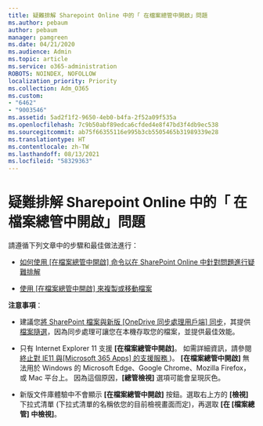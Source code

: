 ```yaml
---
title: 疑難排解 Sharepoint Online 中的「 在檔案總管中開啟」問題
ms.author: pebaum
author: pebaum
manager: pamgreen
ms.date: 04/21/2020
ms.audience: Admin
ms.topic: article
ms.service: o365-administration
ROBOTS: NOINDEX, NOFOLLOW
localization_priority: Priority
ms.collection: Adm_O365
ms.custom:
- "6462"
- "9003546"
ms.assetid: 5ad2f1f2-9650-4eb0-b4fa-2f52a09f535a
ms.openlocfilehash: 7c9b50abf89edca6cfded4e8f47bd3f4db9ec538
ms.sourcegitcommit: ab75f66355116e995b3cb5505465b31989339e28
ms.translationtype: HT
ms.contentlocale: zh-TW
ms.lasthandoff: 08/13/2021
ms.locfileid: "58329363"
---
```

# <a name="troubleshoot-open-with-explorer-issues-in-sharepoint-online"></a>疑難排解 Sharepoint Online 中的「 在檔案總管中開啟」問題

請遵循下列文章中的步驟和最佳做法進行：

- [如何使用 [在檔案總管中開啟] 命令以在 SharePoint Online 中針對問題進行疑難排解](https://docs.microsoft.com/sharepoint/troubleshoot/lists-and-libraries/troubleshoot-issues-using-open-with-explorer)

- [使用 [在檔案總管中開啟] 來複製或移動檔案](https://support.microsoft.com/office/copy-or-move-library-files-by-using-open-with-explorer-aaee7bfb-e2a1-42ee-8fc0-bcc0754f04d2?ui=en-us&rs=en-us&ad=us)

**注意事項**：
- 建議您[將 SharePoint 檔案與新版 [OneDrive 同步處理用戶端] 同步](https://support.microsoft.com/office/sync-sharepoint-and-teams-files-with-your-computer-6de9ede8-5b6e-4503-80b2-6190f3354a88?ui=en-us&rs=en-us&ad=us)，其提供 [檔案隨選](https://support.microsoft.com/office/save-disk-space-with-onedrive-files-on-demand-for-windows-10-0e6860d3-d9f3-4971-b321-7092438fb38e?ui=en-us&rs=en-us&ad=us)，因為同步處理可讓您在本機存取您的檔案，並提供最佳效能。

- 只有 Internet Explorer 11 支援 **[在檔案總管中開啟]**。 如需詳細資訊，請參閱 [終止對 IE11 與[Microsoft 365 Apps] 的支援服務 ](https://docs.microsoft.com/lifecycle/announcements/m365-ie11-microsoft-edge-legacy))。 **[在檔案總管中開啟]** 無法用於 Windows 的 Microsoft Edge、Google Chrome、Mozilla Firefox，或 Mac 平台上。 因為這個原因，**[總管檢視]** 選項可能會呈現灰色。 

- 新版文件庫體驗中不會顯示 **[在檔案總管中開啟]** 按鈕。選取右上方的 **[檢視]** 下拉式清單 (下拉式清單的名稱依您的目前檢視畫面而定)，再選取 **[在 [檔案總管] 中檢視]**。

